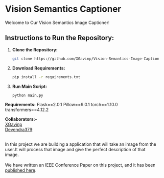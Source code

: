# Vision Semantics Captioner

Welcome to Our Vision Semantics Image Captioner!

## Instructions to Run the Repository:

1. **Clone the Repository:**
   ```bash
   git clone https://github.com/XGavinp/Vision-Semantics-Image-Captioner-Project.git
2. **Download Requirements:**
   ```bash
   pip install -r requirements.txt
3. **Run Main Script:**
   ```bash
   python main.py

**Requirements:**
Flask==2.0.1
Pillow==9.0.1
torch==1.10.0
transformers==4.12.2

<b>Collaborators:-</b>
<br> [XGavinp](https://github.com/XGavinp)
<br> [Devendra379](https://github.com/Devendra379)

<br> In this project we are building a application that will take an image from the user.It will process that image and give the perfect description of that image.</br>
<br>We have written an IEEE Conference Paper on this project, and it has been <a href="https://ieeexplore.ieee.org/document/10625415" target="_blank">published here</a>.</br>
